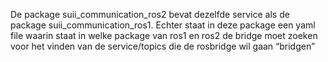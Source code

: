 De package suii_communication_ros2 bevat dezelfde service als de package suii_communication_ros1. Echter staat in deze package een yaml file waarin staat in welke package van ros1 en ros2 de bridge moet zoeken voor het vinden van de service/topics die de rosbridge wil gaan “bridgen”